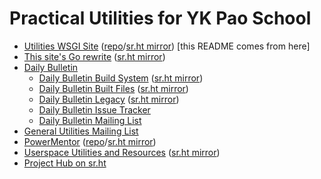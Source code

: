 # Practical Utilities for YK Pao School

- [Utilities WSGI Site](https://ykps.runxiyu.org)
  ([repo](https://git.runxiyu.org/ykps/current/ykps-wsgi.git)/[sr.ht mirror](https://git.sr.ht/~runxiyu/ykps-wsgi))
  [this README comes from here]
- [This site's Go rewrite](https://git.runxiyu.org/ykps/current/ykps-gohttp.git) ([sr.ht mirror](https://git.sr.ht/~runxiyu/ykps-gohttp))
- [Daily Bulletin](https://ykps.runxiyu.org/sjdb)
  - [Daily Bulletin Build System](https://git.runxiyu.org/ykps/current/sjdb-src.git)
    ([sr.ht mirror](https://git.sr.ht/~runxiyu/sjdb-src))
  - [Daily Bulletin Built Files](https://git.runxiyu.org/ykps/current/sjdb-build.git)
    ([sr.ht mirror](https://git.sr.ht/~runxiyu/sjdb-build))
  - [Daily Bulletin Legacy](https://git.runxiyu.org/ykps/current/sjdb-legacy.git)
    ([sr.ht mirror](https://git.sr.ht/~runxiyu/sjdb-legacy))
  - [Daily Bulletin Issue Tracker](https://todo.sr.ht/~runxiyu/sjdb)
  - [Daily Bulletin Mailing List](https://lists.sr.ht/~runxiyu/sjdb)
- [General Utilities Mailing List](https://lists.sr.ht/~runxiyu/ykps)
- [PowerMentor](https://powermentor.andrewyu.org)
  ([repo](https://git.runxiyu.org/ykps/current/mentorweb.git)/[sr.ht mirror](https://git.sr.ht/~runxiyu/mentorweb))
- [Userspace Utilities and Resources](https://git.runxiyu.org/runxiyu/current/tooch.git)
  ([sr.ht mirror](https://git.sr.ht/~runxiyu/tooch))
- [Project Hub on sr.ht](https://sr.ht/~runxiyu/ykps)

